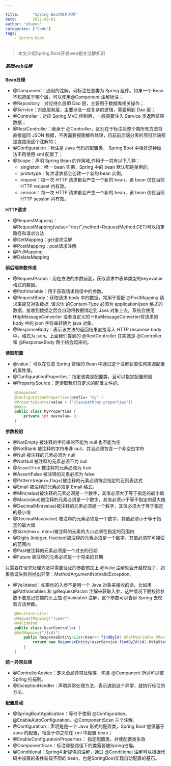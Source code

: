 ```yaml
---

title:      "Spring Boot相关注解"
date:       2021-09-01
author: "shuyou"
categories: ["Code"]
tags:
    - Spring Boot
---
```


>本文介绍Spring Boot开发web相关注解知识

##### 基础web注解

**Bean处理**

- @Component：通用的注解，可标注任意类为 Spring 组件。如果一个 Bean 不知道属于哪个层，可以使用@Component 注解标注；
- @Repository：对应持久层即 Dao 层，主要用于数据库相关操作；
- @Service：对应服务层，主要涉及一些复杂的逻辑，需要用到 Dao 层；
- @Controller：对应 Spring MVC 控制层，一般需要注入 Service 类返回结果数据；
- @RestController：继承于 @Controller，区别在于标注后整个类所有方法将直接返回 JSON 数据，不再需要视图解析处理，目前前后端分离的项目后端都是直接用这个注解的；
- @Configuration：标注是 Java 代码的配置类， Spring Boot 中推荐这种做法不再使用 xml 配置了；
- @Scope：声明 Spring Bean 的作用域,作用于一共有以下几种：
  - singleton：唯一 bean 实例，Spring 中的 bean 默认都是单例的。
  - prototype：每次请求都会创建一个新的 bean 实例。
  - request：每一次 HTTP 请求都会产生一个新的 bean，该 bean 仅在当前 HTTP request 内有效。
  - session：每一次 HTTP 请求都会产生一个新的 bean，该 bean 仅在当前 HTTP session 内有效。

**HTTP请求**

- @RequestMapping：@RequestMapping(value="/test",method=RequestMethod.GET)可以指定路径和请求方法
- @GetMapping：get请求注解
- @PostMapping：post请求注解
- @PutMapping
- @DeleteMapping

**前后端参数传递**

- @RequestParam：用在方法的参数前面，获取请求中表单类型的key=value格式的数据。
- @PathVariable：用于获取请求路径中的参数。
- @RequestBody：获取请求 body 中的数据，常用于搭配 @PostMapping 请求来提交对象数据.  请求体 的Content-Type 必须为 application/json 格式的数据，接收到数据之后会自动将数据绑定到 Java 对象上去。系统会使用 HttpMessageConverter 或者自定义的 HttpMessageConverter将请求的 body 中的 json 字符串转换为 java 对象。
- @ResponseBody：表示该方法的返回结果直接写入 HTTP response body 中，格式为 json。上面我们提到的 @RestController 其实就是 @Controller 和 @ResponseBody 两个结合起来的。

**读取配置**

- @value：可以在任意 Spring 管理的 Bean 中通过这个注解获取任何来源配置的属性值。
- @ConfigurationProperties：指定该类是配置类，且可以指定配置前缀
- @PropertySource：定读取我们自定义的配置文件的。

```java
    @Component
    @ConfigurationProperties(prefix= "my" )
    @PropertySource(value = {"classpath:my.properties"})
    @Data
    public class MyProperties {
        private int maxValue= 0;
    }
```

**参数校验**

- @NotEmpty 被注释的字符串的不能为 null 也不能为空
- @NotBlank 被注释的字符串非 null，并且必须包含一个非空白字符
- @Null 被注释的元素必须为 null
- @NotNull 被注释的元素必须不为 null
- @AssertTrue 被注释的元素必须为 true
- @AssertFalse 被注释的元素必须为 false
- @Pattern(regex=,flag=)被注释的元素必须符合指定的正则表达式
- @Email 被注释的元素必须是 Email 格式。
- @Min(value)被注释的元素必须是一个数字，其值必须大于等于指定的最小值
- @Max(value)被注释的元素必须是一个数字，其值必须小于等于指定的最大值
- @DecimalMin(value)被注释的元素必须是一个数字，其值必须大于等于指定的最小值
- @DecimalMax(value) 被注释的元素必须是一个数字，其值必须小于等于指定的最大值
- @Size(max=, min=)被注释的元素的大小必须在指定的范围内
- @Digits (integer, fraction)被注释的元素必须是一个数字，其值必须在可接受的范围内
- @Past被注释的元素必须是一个过去的日期
- @Future 被注释的元素必须是一个将来的日期

只需要在请求处理方法中需要验证的参数前加上 @Valid 注解就会开启校验了，如果验证失败将抛出异常：MethodArgumentNotValidException。

- @Validated：如果你的入参不是用一个 Java 对象来接收的话，比如用 @PathVariables 和 @RequestParam 注解来获取入参，这种情况下要校验参数不要忘记在类的头上加 @Validated 注解，这个参数可以告诉 Spring 去校验方法参数。

```java
    @RestController
    @RequestMapping("/user")
    @Validated
    public class UserController {
    @GetMapping("/{id}")
        public ResponseEntity<List<User>> findById( @PathVariable @Max(value = 5,message = "超过 id 的范围了") long id) {
            return new ResponseEntity(userService.findById(id),HttpStatus.OK);
        }
    }
```

**统一异常处理**

- @ControllerAdvice：定义全局异常处理类，包含 @Component 所以可以被 Spring 扫描到。
- @ExceptionHandler : 声明异常处理方法，表示遇到这个异常，就执行标注的方法。


**配置启动**
- @SpringBootApplication：等价于使用 @Configuration、@EnableAutoConfiguration、@ComponentScan  三个注解。
- @Configuration：声明是是一个 Java 形式的配置类，Spring Boot 提倡基于 Java 的配置，相当于你之前在 xml 中配置 bean；
- @EnableConfigurationProperties： 指定配置类，并使配置类生效
- @ComponentScan：标注哪些路径下的类需要被Spring扫描。
- @Conditional：Spring4 新提供的注解，通过 @Conditional 注解可以根据代码中设置的条件装载不同的 bean，也是SpringBoot实现自动配置的基石。